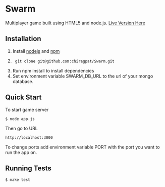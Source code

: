 Swarm
===

Multiplayer game built using HTML5 and node.js.
[Live Version Here](http://swarm.jit.su)

## Installation

1. Install [nodejs](https://github.com/joyent/node) and [npm](https://github.com/isaacs/npm)
2.
        git clone git@github.com:chiragpat/Swarm.git
3. Run npm install to install dependencies
4. Set environment variable SWARM_DB_URL to the url of your mongo database.

## Quick Start
To start game server 

    $ node app.js

Then go to URL

    http://localhost:3000

To change ports add environment variable PORT with the port you want to run the app on.

## Running Tests
    $ make test